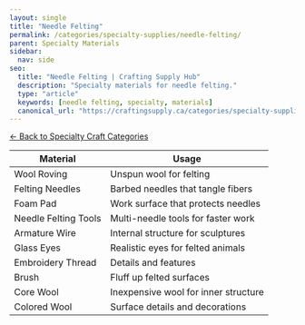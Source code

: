 ```yaml
---
layout: single
title: "Needle Felting"
permalink: /categories/specialty-supplies/needle-felting/
parent: Specialty Materials
sidebar:
  nav: side
seo:
  title: "Needle Felting | Crafting Supply Hub"
  description: "Specialty materials for needle felting."
  type: "article"
  keywords: [needle felting, specialty, materials]
  canonical_url: "https://craftingsupply.ca/categories/specialty-supplies/needle-felting/"
---
```

[← Back to Specialty Craft Categories](/categories/specialty-supplies/)

| Material | Usage |
|----------|-------|
| Wool Roving | Unspun wool for felting |
| Felting Needles | Barbed needles that tangle fibers |
| Foam Pad | Work surface that protects needles |
| Needle Felting Tools | Multi-needle tools for faster work |
| Armature Wire | Internal structure for sculptures |
| Glass Eyes | Realistic eyes for felted animals |
| Embroidery Thread | Details and features |
| Brush | Fluff up felted surfaces |
| Core Wool | Inexpensive wool for inner structure |
| Colored Wool | Surface details and decorations |
